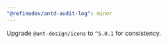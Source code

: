 ```yaml
---
"@refinedev/antd-audit-log": minor
---
```


Upgrade `@ant-design/icons` to `^5.0.1` for consistency.
